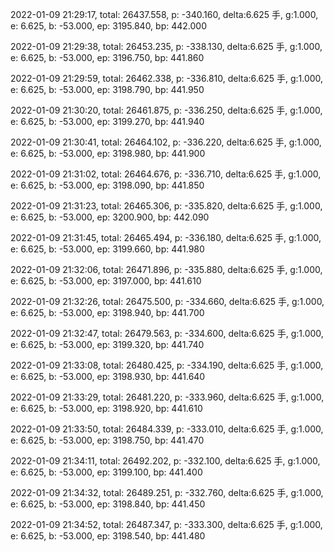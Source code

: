 2022-01-09 21:29:17, total: 26437.558, p: -340.160, delta:6.625 手, g:1.000, e: 6.625, b: -53.000, ep: 3195.840, bp: 442.000

2022-01-09 21:29:38, total: 26453.235, p: -338.130, delta:6.625 手, g:1.000, e: 6.625, b: -53.000, ep: 3196.750, bp: 441.860

2022-01-09 21:29:59, total: 26462.338, p: -336.810, delta:6.625 手, g:1.000, e: 6.625, b: -53.000, ep: 3198.790, bp: 441.950

2022-01-09 21:30:20, total: 26461.875, p: -336.250, delta:6.625 手, g:1.000, e: 6.625, b: -53.000, ep: 3199.270, bp: 441.940

2022-01-09 21:30:41, total: 26464.102, p: -336.220, delta:6.625 手, g:1.000, e: 6.625, b: -53.000, ep: 3198.980, bp: 441.900

2022-01-09 21:31:02, total: 26464.676, p: -336.710, delta:6.625 手, g:1.000, e: 6.625, b: -53.000, ep: 3198.090, bp: 441.850

2022-01-09 21:31:23, total: 26465.306, p: -335.820, delta:6.625 手, g:1.000, e: 6.625, b: -53.000, ep: 3200.900, bp: 442.090

2022-01-09 21:31:45, total: 26465.494, p: -336.180, delta:6.625 手, g:1.000, e: 6.625, b: -53.000, ep: 3199.660, bp: 441.980

2022-01-09 21:32:06, total: 26471.896, p: -335.880, delta:6.625 手, g:1.000, e: 6.625, b: -53.000, ep: 3197.000, bp: 441.610

2022-01-09 21:32:26, total: 26475.500, p: -334.660, delta:6.625 手, g:1.000, e: 6.625, b: -53.000, ep: 3198.940, bp: 441.700

2022-01-09 21:32:47, total: 26479.563, p: -334.600, delta:6.625 手, g:1.000, e: 6.625, b: -53.000, ep: 3199.320, bp: 441.740

2022-01-09 21:33:08, total: 26480.425, p: -334.190, delta:6.625 手, g:1.000, e: 6.625, b: -53.000, ep: 3198.930, bp: 441.640

2022-01-09 21:33:29, total: 26481.220, p: -333.960, delta:6.625 手, g:1.000, e: 6.625, b: -53.000, ep: 3198.920, bp: 441.610

2022-01-09 21:33:50, total: 26484.339, p: -333.010, delta:6.625 手, g:1.000, e: 6.625, b: -53.000, ep: 3198.750, bp: 441.470

2022-01-09 21:34:11, total: 26492.202, p: -332.100, delta:6.625 手, g:1.000, e: 6.625, b: -53.000, ep: 3199.100, bp: 441.400

2022-01-09 21:34:32, total: 26489.251, p: -332.760, delta:6.625 手, g:1.000, e: 6.625, b: -53.000, ep: 3198.840, bp: 441.450

2022-01-09 21:34:52, total: 26487.347, p: -333.300, delta:6.625 手, g:1.000, e: 6.625, b: -53.000, ep: 3198.540, bp: 441.480